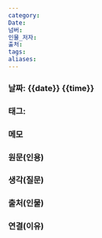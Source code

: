 ```yaml
---
category: 
Date: 
넘버: 
인물_저자: 
출처: 
tags: 
aliases:
---
```


### 날짜: {{date}} {{time}}

### 태그:

### 메모

### 원문(인용)

### 생각(질문)

### 출처(인물)

### 연결(이유)
